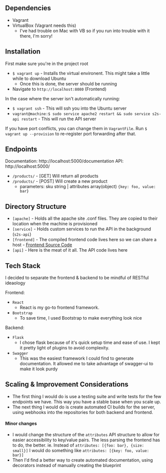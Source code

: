 ## Dependencies
- Vagrant
- VirtualBox (Vagrant needs this)
  - I've had trouble on Mac with VB so if you run into trouble with it there, I'm sorry!

## Installation
First make sure you're in the project root

- `$ vagrant up` - Installs the virtual environent. This might take a little while to download Ubuntu
  - Once this is done, the server should be running
- Navigate to `http://localhost:8080` (Frontend)

In the case where the server isn't automatically running:
- `$ vagrant ssh` - This will ssh you into the Ubuntu server
- `vagrant@machine:$ sudo service apache2 restart && sudo service s2s-api restart` - This will run the API server

If you have port conflicts, you can change them in `VagrantFile`. Run `$ vagrant up --provision` to re-register port forwarding after that.
## Endpoints
Documentation: http://localhost:5000/documentation
API: http://localhost:5000/

- `/products/` - [GET] Will return all products
- `/products/` - [POST] Will create a new product
  - parameters: sku string | attributes array(object) `{key: foo, value: bar}`

## Directory Structure
- `[apache]` - Holds all the apache site .conf files. They are copied to their location when the machine is provisioned
- `[service]` - Holds custom services to run the API in the background (`s2s-api`)
- `[frontend]` - The compiled frontend code lives here so we can share a host - [Frontend Source Code](https://github.com/RodRitter/S2S-Frontend)
- `[api]` - Here is the meat of it all. The API code lives here

## Tech Stack
I decided to separate the frontend & backend to be mindful of RESTful ideaology

Frontend:
- `React`
  - React is my go-to frontend framework.
- `Bootstrap`
  - To save time, I used Bootstrap to make everything look nice

Backend:
- `Flask`
  - I chose flask because of it's quick setup time and ease of use. I kept it pretty light of plugins to avoid complexity.
- `Swagger`
  - This was the easiest framework I could find to generate documentation. It allowed me to take advantage of swagger-ui to make it look purdy

## Scaling & Improvement Considerations
- The first thing I would do is use a testing suite and write tests for the few endpoints we have. This way you have a stable base when you scale up.
- The next thing I would do is create automated CI builds for the server, using webhooks into the repositories for both backend and frontend.


#### Minor changes
- I would change the structure of the `attributes` API structure to allow for easier accessibility to key/value pairs. The less parsing the frontend has to do, the better.
ie. Instead of `attributes: [{foo: bar}, {size: small}]` I would do something like `attributes: [{key: foo, value: bar}]`
- Then I'd find a better way to create automated documentation, using decorators instead of manually creating the blueprint




